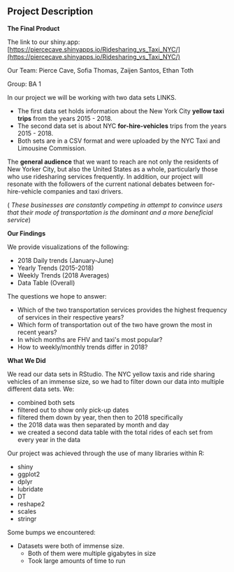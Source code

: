 ## Project Description

**The Final Product**

The link to our shiny.app: [https://piercecave.shinyapps.io/Ridesharing_vs_Taxi_NYC/](https://piercecave.shinyapps.io/Ridesharing_vs_Taxi_NYC/)

Our Team: Pierce Cave, Sofia Thomas, Zaijen Santos, Ethan Toth

Group: BA 1

In our project we will be working with two data sets LINKS.
- The first data set holds information about the New York City **yellow taxi trips** from the years 2015 - 2018.
- The second data set is about NYC **for-hire-vehicles** trips from the years 2015 - 2018.
- Both sets are in a CSV format and were uploaded by the NYC Taxi and Limousine Commission.

The **general audience** that we want to reach are not only the residents of New Yorker City, but also the United States as a whole, particularly those who use ridesharing services frequently. In addition, our project will resonate with the followers of the current national debates between for-hire-vehicle companies and taxi drivers.

( _These businesses are constantly competing in attempt to convince users that their mode of transportation is the dominant and a more beneficial service_)

**Our Findings**

We provide visualizations of the following:

- 2018 Daily trends (January-June)
- Yearly Trends (2015-2018)
- Weekly Trends (2018 Averages)
- Data Table (Overall)

The questions we hope to answer:
- Which of the two transportation services provides the highest frequency of services in their respective years?
- Which form of transportation out of the two have grown the most in recent years?
- In which months are FHV and taxi's most popular?
- How to weekly/monthly trends differ in 2018?

**What We Did**

We read our data sets in RStudio. The NYC yellow taxis and ride sharing vehicles of
an immense size, so we had to filter down our data into multiple different data sets.
We:
- combined both sets
- filtered out to show only pick-up dates
- filtered them down by year, then then to 2018 specifically
- the 2018 data was then separated by month and day
- we created a second data table with the total rides of each set from every year
in the data

Our project was achieved through the use of many libraries within R:
- shiny
- ggplot2
- dplyr
- lubridate
- DT
- reshape2
- scales
- stringr

Some bumps we encountered:
- Datasets were both of immense size.
  - Both of them were multiple gigabytes in size
  - Took large amounts of time to run
